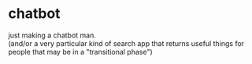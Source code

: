 # chatbot
just making a chatbot man.<br>
(and/or a very particular kind of search app that returns useful things for people that may be in a "transitional phase")
